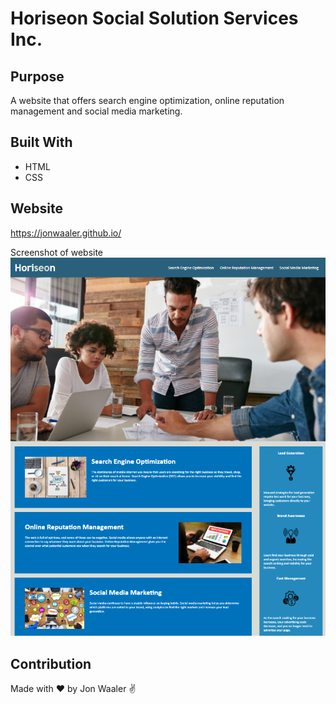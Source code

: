 # Horiseon Social Solution Services Inc.

## Purpose
A website that offers search engine optimization, online reputation management and social media marketing.

## Built With
* HTML
* CSS

## Website
https://jonwaaler.github.io/

Screenshot of website
![Alt text](assets/images/website-screenshot.png)

## Contribution
Made with ❤️ by Jon Waaler ✌